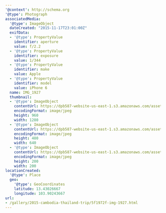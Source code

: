 ```yaml
---
'@context': http://schema.org
'@type': Photograph
associatedMedia:
  '@type': ImageObject
  dateCreated: "2015-11-17T23:01:00Z"
  exifData:
  - '@type': PropertyValue
    identifier: aperture
    value: f/2.2
  - '@type': PropertyValue
    identifier: exposure
    value: 1/344
  - '@type': PropertyValue
    identifier: make
    value: Apple
  - '@type': PropertyValue
    identifier: model
    value: iPhone 6
  name: IMG_1927
  thumbnail:
  - '@type': ImageObject
    contentUrl: https://dpb587-website-us-east-1.s3.amazonaws.com/asset/gallery/2015-cambodia-thailand-trip/5f1972f-img-1927~1280.jpg
    encodingFormat: image/jpeg
    height: 960
    width: 1280
  - '@type': ImageObject
    contentUrl: https://dpb587-website-us-east-1.s3.amazonaws.com/asset/gallery/2015-cambodia-thailand-trip/5f1972f-img-1927~640w.jpg
    encodingFormat: image/jpeg
    height: 480
    width: 640
  - '@type': ImageObject
    contentUrl: https://dpb587-website-us-east-1.s3.amazonaws.com/asset/gallery/2015-cambodia-thailand-trip/5f1972f-img-1927~200x200.jpg
    encodingFormat: image/jpeg
    height: 200
    width: 200
locationCreated:
  '@type': Place
  geo:
    '@type': GeoCoordinates
    latitude: 13.43026667
    longitude: 103.90243667
url:
- /gallery/2015-cambodia-thailand-trip/5f1972f-img-1927.html
---
```

